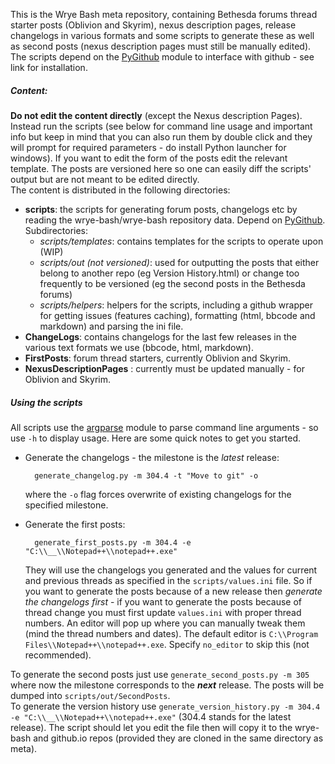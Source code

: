 This is the Wrye Bash meta repository, containing Bethesda forums thread
starter posts (Oblivion and Skyrim), nexus description pages, release changelogs
in various formats and some scripts to generate these as well as second posts
(nexus description pages must still be manually edited). The scripts depend on
the [PyGithub][1] module to interface with github - see link for installation.

##### Content:

__Do not edit the content directly__ (except the Nexus description Pages).
Instead run the scripts (see below for command line usage and important info
but keep in mind that you can also run them by double click  and they will
prompt for required parameters - do install Python launcher for windows).
If you want to edit the form of the posts edit the relevant template. The posts
are versioned here so one can easily diff the scripts' output but are not meant
to be edited directly.</br>
The content is distributed in the following directories:

- __scripts__: the scripts for generating forum posts, changelogs  etc by
reading the wrye-bash/wrye-bash repository data. Depend on [PyGithub][1].
Subdirectories:
  * _scripts/templates_: contains templates for the scripts to operate upon
(WIP)
  * _scripts/out (not versioned)_: used for outputting the posts that either
belong to another repo (eg Version History.html) or change too frequently to be
versioned (eg the second posts in the Bethesda forums)
  * _scripts/helpers_: helpers for the scripts, including a github wrapper for
getting issues (features caching), formatting (html, bbcode and markdown) and
parsing the ini file.
- __ChangeLogs__: contains changelogs for the last few releases in the various
text formats we use (bbcode, html, markdown).
- __FirstPosts__: forum thread starters, currently Oblivion and Skyrim.
- __NexusDescriptionPages__ : currently must be updated manually - for Oblivion
and Skyrim.

##### Using the scripts

All scripts use the [argparse][2] module to parse command line arguments - so
use `-h` to display usage. Here are some quick notes to get you started.

- Generate the changelogs - the milestone  is the _latest_ release:

        generate_changelog.py -m 304.4 -t "Move to git" -o
  where the `-o` flag forces overwrite of existing changelogs for the specified
milestone.

- Generate the first posts:

        generate_first_posts.py -m 304.4 -e "C:\\__\\Notepad++\\notepad++.exe"
  They will use the changelogs you generated and the values for current and
previous threads as specified in the `scripts/values.ini` file. So if you want
to generate the posts because of a new release then _generate the changelogs
first_ - if you want to generate the posts because of thread change you must
first update `values.ini` with proper thread numbers. An editor will
pop up where you can manually tweak them (mind the thread numbers and dates).
The default editor is `C:\\Program Files\\Notepad++\\notepad++.exe`. Specify
`no_editor` to skip this (not recommended).

To generate the second posts just use `generate_second_posts.py -m 305` where
now the milestone corresponds to the ___next___ release. The posts will be
dumped into `scripts/out/SecondPosts`.<br/>
To generate the version history use
`generate_version_history.py -m 304.4  -e "C:\\__\\Notepad++\\notepad++.exe"`
(304.4 stands for the latest release). The script should let you edit the file
then will copy it to the wrye-bash and github.io repos (provided they are
cloned in the same directory as meta).

[1]: https://github.com/jacquev6/PyGithub
[2]: https://docs.python.org/2/library/argparse.html#module-argparse
